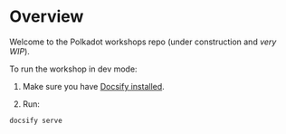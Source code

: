 # Overview

Welcome to the Polkadot workshops repo (under construction and _very WIP_).

To run the workshop in dev mode:

1. Make sure you have [Docsify installed](https://github.com/docsifyjs/docsify-cli#installation).

2. Run:

```bash
docsify serve
```
